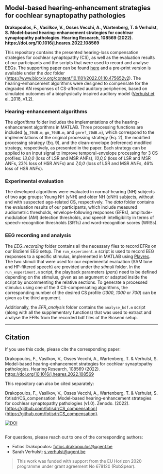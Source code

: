 ## Model-based hearing-enhancement strategies for cochlear synaptopathy pathologies

**Drakopoulos, F., Vasilkov, V., Osses Vecchi, A., Wartenberg, T. & Verhulst, S. Model-based hearing-enhancement strategies for cochlear synaptopathy pathologies. Hearing Research, 108569 (2022). https://doi.org/10.1016/j.heares.2022.108569**

This repository contains the presented hearing-loss compensation strategies for cochlear synaptopathy (CS), as well as the evaluation results of our participants and the scripts that were used to record and analyse EEGs. The supporting paper can be found [here](https://doi.org/10.1016/j.heares.2022.108569) and a pre-print version is available under the *doc* folder (https://www.biorxiv.org/content/10.1101/2022.01.10.475652v2). The hearing-enhancement algorithms were designed to compensate for the degraded AN responses of CS-affected auditory peripheries, based on simulated outcomes of a biophysically inspired auditory model ([Verhulst et al. 2018, v1.2](https://github.com/HearingTechnology/Verhulstetal2018Model)). 

### Hearing-enhancement algorithms

The *algorithms* folder includes the implementations of the hearing-enhancement algorithms in MATLAB. Three processing functions are included (`g_70dB.m`, `gm_70dB.m`, and `gmref_70dB.m`), which correspond to the implementations of the original processing strategy (Eq. 2), the modified processing strategy (Eq. 9), and the clean-envelope (reference) modified strategy, respectively, as presented in the paper. Each strategy can be applied to an input signal to improve temporal-envelope processing for 3 CS profiles: *13,0,0* (loss of LSR and MSR ANFs), *10,0,0* (loss of LSR and MSR ANFs, 23% loss of HSR ANFs) and *7,0,0* (loss of LSR and MSR ANFs, 46% loss of HSR ANFs). 

### Experimental evaluation

The developed algorithms were evaluated in normal-hearing (NH) subjects of two age groups: Young NH (yNH) and older NH (oNH) subjects, without and with suspected age-related CS, respectively. The *data* folder contains the evaluation results of our participants, which include measured audiometric thresholds, envelope-following responses (EFRs), amplitude-modulation (AM) detection thresholds, and speech intelligibility in terms of speech-recognition thresholds (SRTs) and word-recognition scores (WRSs).

### EEG recording and analysis 

The *EEG_recording* folder contains all the necessary files to record EFRs on our BioSemi EEG setup. The `run_experiment.m` script is used to record EEG responses to a specific stimulus, implemented in MATLAB using [Playrec](https://github.com/PlayrecForMatlab/playrec). The two stimuli that were used for our experimental evaluation (SAM tone and HP-filtered speech) are provided under the *stimuli* folder. In the `run_experiment.m` script, the playback parameters (*pars*) need to be defined depending on the stimulus, given as an argument or adapted inside the script by uncommenting the relative sections. To generate a processed stimulus using one of the 3 CS-compensating algorithms, the corresponding number of the desired CS profile (*1300*, *1000* or *700*) can be given as the third argument. 

Additionally, the *EFR_analysis* folder contains the `analyse_bdf.m` script (along with all the supplementary functions) that was used to extract and analyse the EFRs from the recorded bdf files of the Biosemi setup.

----
## Citation
If you use this code, please cite the corresponding paper:

Drakopoulos, F., Vasilkov, V., Osses Vecchi, A., Wartenberg, T. & Verhulst, S. Model-based hearing-enhancement strategies for cochlear synaptopathy pathologies. Hearing Research, 108569 (2022). https://doi.org/10.1016/j.heares.2022.108569

This repository can also be cited separately:

Drakopoulos, F., Vasilkov, V., Osses Vecchi, A., Wartenberg, T. & Verhulst, S. fotisdr/CS_compensation: Model-based hearing-enhancement strategies for cochlear synaptopathy pathologies (v1.0). Zenodo. (2022). [https://github.com/fotisdr/CS_compensation](https://github.com/fotisdr/CS_compensation).

[![DOI](https://zenodo.org/badge/418909959.svg)](https://zenodo.org/badge/latestdoi/418909959)

##
For questions, please reach out to one of the corresponding authors:

* Fotios Drakopoulos: fotios.drakopoulos@ugent.be
* Sarah Verhulst: s.verhulst@ugent.be

> This work was funded with support from the EU Horizon 2020 programme under grant agreement No 678120 (RobSpear).


